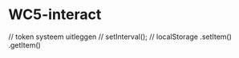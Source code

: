 
# WC5-interact


// token systeem uitleggen
// setInterval();
// localStorage
  .setItem()
  .getItem()